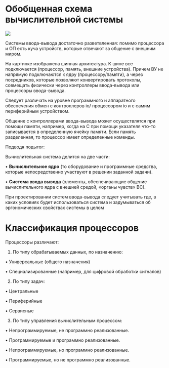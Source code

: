 # Обобщенная схема вычислительной системы

<img src="https://sun9-44.userapi.com/impf/TAHw3m9zblbtRT1ZfNK509HN65klzKS5PAJSBw/QVVafThW4U0.jpg?size=1036x532&quality=96&proxy=1&sign=4b637c6bcc3efff452aba31c87da1ace&type=album">

Системы ввода-вывода достаточно разветвленная: помимо процессора и ОП есть куча устройств, которые отвечают за общение с внешним миром.

На картинке изображена шинная архитектура. К шине все подключается (процессор, память, внешние устройства). Причем ВУ не напрямую подключаются к ядру (процессору/памяти),  а через 
посредников, которые позволяют конвертировать протоколы, совмещать физически через контроллеры ввода-вывода или процессоры ввода-вывода. 

Следует различать на уровне программного и аппаратного обеспечения обмен с контроллеров io/ процессором io и с самим периферийным устройством.

Общение с контроллерами ввода-вывода может осуществлятся при помощи памяти, например, когда на С при помощи указателя что-то записывается в определенную ячейку памяти. Если память 
разделенная, то процессор имеет определенные коменды.

Подводя подытог: 

Вычислительная система делится на две части:

• __Вычислительное ядро__ (то оборудование и программные
средства, которые непосредственно участвуют в решении
заданной задачи).

• __Система ввода вывода__ (элементы, обеспечивающие
общение вычислительного ядра с внешней средой,
«органы чувств» ВС).

При проектировании систем ввода-вывода следует учитывать где, в каких условиях будет использоваться система и задумываться об эргономических свойствах системы в целом

# Классификация процессоров

Процессоры различают:

1. По типу обрабатываемых данных, по назначению:

• Универсальные (общего назначения)

• Специализированные (например, для цифровой обработки
сигналов)

2. По типу задач:

• Центральные

• Периферийные

• Сервисные

3. По типу управления вычислительным процессом:

• Непрограммируемые, не программно реализованные.

• Программируемые и программно реализованные.

• Непрограммируемые, но программно реализованные.

• Программируемые, но не программно реализованные.

